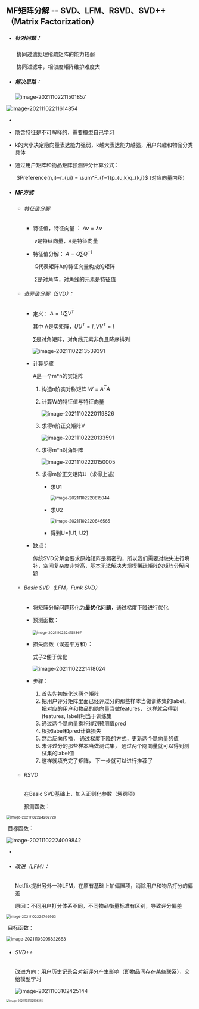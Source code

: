 ## MF矩阵分解 -- SVD、LFM、RSVD、SVD++（Matrix Factorization）

- ##### 针对问题：

  ​					协同过滤处理稀疏矩阵的能力较弱

  ​					协同过滤中，相似度矩阵维护难度大

- ##### 解决思路：

  

  ![image-20211102211501857](C:\Users\Huayra\AppData\Roaming\Typora\typora-user-images\image-20211102211501857.png)

![image-20211102211614854](C:\Users\Huayra\AppData\Roaming\Typora\typora-user-images\image-20211102211614854.png)

- 

  - 隐含特征是不可解释的，需要模型自己学习

  - k的大小决定隐向量表达能力强弱，k越大表达能力越强，用户兴趣和物品分类具体

  - 通过用户矩阵和物品矩阵预测评分计算公式：

    ​								$Preference(n,i)=r_{ui} = \sum^F_{f=1}p_{u,k}q_{k,i}$    (对应向量内积)

- ##### MF方式

  - ###### 特征值分解

    - 特征值，特征向量 ： $Av = \lambda v$

      ​				$v$是特征向量，$\lambda$是特征向量

    - 特征值分解： $A = Q\sum Q^{-1}$ 

      ​					$Q$代表矩阵A的特征向量构成的矩阵

      ​					$\sum$是对角阵，对角线的元素是特征值

  - ###### 奇异值分解（SVD）：

    - 定义：  $A = U\sum V^T$  

      其中	A是实矩阵，$UU^T=I, VV^T=I$

      $\sum$是对角矩阵，对角线元素非负且降序排列

      ![image-20211102213539391](C:\Users\Huayra\AppData\Roaming\Typora\typora-user-images\image-20211102213539391.png)

    - 计算步骤

      A是一个m*n的实矩阵

      1. 构造n阶实对称矩阵 $W = A^TA$

      2. 计算W的特征值与特征向量

         ![image-20211102220119826](C:\Users\Huayra\AppData\Roaming\Typora\typora-user-images\image-20211102220119826.png)

      3. 求得n阶正交矩阵V

         ![image-20211102220133591](C:\Users\Huayra\AppData\Roaming\Typora\typora-user-images\image-20211102220133591.png)

      4. 求得m*n对角矩阵

         ![image-20211102220150005](C:\Users\Huayra\AppData\Roaming\Typora\typora-user-images\image-20211102220150005.png)

      5. 求得m阶正交矩阵U（求得上述）

         - 求U1

           <img src="C:\Users\Huayra\AppData\Roaming\Typora\typora-user-images\image-20211102220815044.png" alt="image-20211102220815044" style="zoom: 80%;" />

         - 求U2

           <img src="C:\Users\Huayra\AppData\Roaming\Typora\typora-user-images\image-20211102220846565.png" alt="image-20211102220846565" style="zoom: 80%;" />

         - 得到U=[U1, U2]

    - 缺点：

      传统SVD分解会要求原始矩阵是稠密的，所以我们需要对缺失进行填补，空间复杂度非常高，基本无法解决大规模稀疏矩阵的矩阵分解问题

  - ###### Basic SVD（LFM，Funk SVD）

    - 将矩阵分解问题转化为**最优化问题**，通过梯度下降进行优化

    - 预测函数：

      ​							<img src="C:\Users\Huayra\AppData\Roaming\Typora\typora-user-images\image-20211102224155367.png" alt="image-20211102224155367" style="zoom:67%;" />

    - 损失函数（误差平方和）：

      式子2便于优化

      ![image-20211102221418024](C:\Users\Huayra\AppData\Roaming\Typora\typora-user-images\image-20211102221418024.png)

    - 步骤：

      1. 首先先初始化这两个矩阵
      2. 把用户评分矩阵里面已经评过分的那些样本当做训练集的label， 把对应的用户和物品的隐向量当做features， 这样就会得到(features, label)相当于训练集
      3. 通过两个隐向量乘积得到预测值pred
      4. 根据label和pred计算损失
      5. 然后反向传播， 通过梯度下降的方式，更新两个隐向量的值
      6. 未评过分的那些样本当做测试集， 通过两个隐向量就可以得到测试集的label值
      7. 这样就填充完了矩阵， 下一步就可以进行推荐了

  - ###### RSVD

    在Basic SVD基础上，加入正则化参数（惩罚项）

    预测函数：

<img src="C:\Users\Huayra\AppData\Roaming\Typora\typora-user-images\image-20211102224202728.png" alt="image-20211102224202728" style="zoom:67%;" />

​				目标函数：

![image-20211102224009842](C:\Users\Huayra\AppData\Roaming\Typora\typora-user-images\image-20211102224009842.png)

- 

  - ###### 改进（LFM）：

    Netflix提出另外一种LFM，在原有基础上加偏置项，消除用户和物品打分的偏差

    原因：不同用户打分体系不同，不同物品衡量标准有区别，导致评分偏差

  <img src="C:\Users\Huayra\AppData\Roaming\Typora\typora-user-images\image-20211102224746963.png" alt="image-20211102224746963" style="zoom:67%;" />

  ​		目标函数：

  <img src="C:\Users\Huayra\AppData\Roaming\Typora\typora-user-images\image-20211103095822683.png" alt="image-20211103095822683" style="zoom:80%;" />

  - ###### SVD++

    改进方向：用户历史记录会对新评分产生影响（即物品间存在某些联系），交给模型学习

    ![image-20211103102425144](C:\Users\Huayra\AppData\Roaming\Typora\typora-user-images\image-20211103102425144.png)

  <img src="C:\Users\Huayra\AppData\Roaming\Typora\typora-user-images\image-20211103102506355.png" alt="image-20211103102506355" style="zoom: 50%;" />

